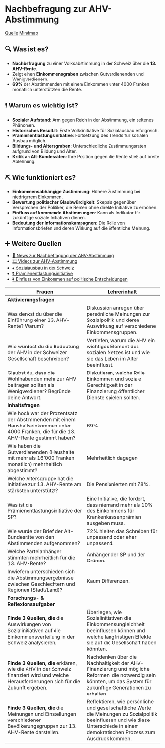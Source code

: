 # Nachbefragung zur AHV-Abstimmung
[Quelle](https://swissdox.nanoo.security/de/research/article/52879832/text/eyJmbHQiOlt7ImZsIjoicXVlcnlfdGV4dCIsInZhbCI6WyJlaW4gc2llZyJdfSx7ImZsIjoibGFuZ3VhZ2UiLCJ2YWwiOlsiZGUiXX0seyJmbCI6ImRhdGV0aW1lIiwidmFsIjpbIjIwMjQtMDMtMDNUMjM6MDA6MDAuMDAwWiIsIjIwMjQtMDMtMDRUMjI6NTk6MDAuMDAwWiJdfSx7ImZsIjoibmV3c3BhcGVyIiwidmFsIjpbIk5OVEEiXX1dLCJleHQiOnRydWUsInNydCI6eyJmbCI6ImRhdGV0aW1lIiwiZGlyIjoiZGVzYyJ9fQ%3D%3D)
[Mindmap](https://aburossi.github.io/mindmaps/ahvnach)

## 🔍 Was ist es?
- **Nachbefragung** zu einer Volksabstimmung in der Schweiz über die **13. AHV-Rente**.
- Zeigt einen **Einkommensgraben** zwischen Gutverdienenden und Wenigverdienern.
- **69%** der Abstimmenden mit einem Einkommen unter 4000 Franken monatlich unterstützten die Rente.

## ❗ Warum es wichtig ist?
- **Sozialer Aufstand**: Arm gegen Reich in der Abstimmung, ein seltenes Phänomen.
- **Historisches Resultat**: Erste Volksinitiative für Sozialausbau erfolgreich.
- **Prämienentlastungsinitiative**: Fortsetzung des Trends für sozialen Ausbau möglich.
- **Bildungs- und Altersgraben**: Unterschiedliche Zustimmungsraten aufgrund von Bildung und Alter.
- **Kritik an Alt-Bundesräten**: Ihre Position gegen die Rente stieß auf breite Ablehnung.

## ⛏ Wie funktioniert es?
- **Einkommensabhängige Zustimmung**: Höhere Zustimmung bei niedrigerem Einkommen.
- **Bewertung politischer Glaubwürdigkeit**: Skepsis gegenüber Versprechen der Politiker, die Renten ohne direkte Initiative zu erhöhen.
- **Einfluss auf kommende Abstimmungen**: Kann als Indikator für zukünftige soziale Initiativen dienen.
- **Bedeutung der Informationskampagnen**: Die Rolle von Informationsbriefen und deren Wirkung auf die öffentliche Meinung.

## ➕ Weitere Quellen
- [📄 News zur Nachbefragung der AHV-Abstimmung](https://www.google.com/search?q=Nachbefragung+AHV-Abstimmung&tbm=nws)
- [🎞 Videos zur AHV-Abstimmung](https://www.google.com/search?q=AHV-Abstimmung&tbm=vid)
- [⏬ Sozialausbau in der Schweiz](https://www.google.com/search?q=Sozialausbau+in+der+Schweiz)
- [⏬ Prämienentlastungsinitiative](https://www.google.com/search?q=Prämienentlastungsinitiative)
- [⏬ Einfluss von Einkommen auf politische Entscheidungen](https://www.google.com/search?q=Einfluss+von+Einkommen+auf+politische+Entscheidungen)

| Fragen                                                                                                                                   | Lehrerinhalt                                                                                                                                                                          |
| ---------------------------------------------------------------------------------------------------------------------------------------- | ------------------------------------------------------------------------------------------------------------------------------------------------------------------------------------- |
| **Aktivierungsfragen**                                                                                                                   |                                                                                                                                                                                       |
| Was denkst du über die Einführung einer 13. AHV-Rente? Warum?                                                                            | Diskussion anregen über persönliche Meinungen zur Sozialpolitik und deren Auswirkung auf verschiedene Einkommensgruppen.                                                              |
| Wie würdest du die Bedeutung der AHV in der Schweizer Gesellschaft beschreiben?                                                          | Vertiefen, warum die AHV ein wichtiges Element des sozialen Netzes ist und wie sie das Leben im Alter beeinflusst.                                                                    |
| Glaubst du, dass die Wohlhabenden mehr zur AHV beitragen sollten als Wenigverdiener? Begründe deine Antwort.                             | Diskutieren, welche Rolle Einkommen und soziale Gerechtigkeit in der Finanzierung öffentlicher Dienste spielen sollten.                                                               |
| **Inhaltsfragen**                                                                                                                        |                                                                                                                                                                                       |
| Wie hoch war der Prozentsatz der Abstimmenden mit einem Haushaltseinkommen unter 4000 Franken, die für die 13. AHV-Rente gestimmt haben? | 69%                                                                                                                                                                                   |
| Wie haben die Gutverdienenden (Haushalte mit mehr als 16’000 Franken monatlich) mehrheitlich abgestimmt?                                 | Mehrheitlich dagegen.                                                                                                                                                                 |
| Welche Altersgruppe hat die Initiative zur 13. AHV-Rente am stärksten unterstützt?                                                       | Die Pensionierten mit 78%.                                                                                                                                                            |
| Was ist die Prämienentlastungsinitiative der SP?                                                                                         | Eine Initiative, die fordert, dass niemand mehr als 10% des Einkommens für Krankenkassenprämien ausgeben muss.                                                                        |
| Wie wurde der Brief der Alt-Bundesräte von den Abstimmenden aufgenommen?                                                                 | 72% hielten das Schreiben für unpassend oder eher unpassend.                                                                                                                          |
| Welche Parteianhänger stimmten mehrheitlich für die 13. AHV-Rente?                                                                       | Anhänger der SP und der Grünen.                                                                                                                                                       |
| Inwiefern unterschieden sich die Abstimmungsergebnisse zwischen Geschlechtern und Regionen (Stadt/Land)?                                 | Kaum Differenzen.                                                                                                                                                                     |
| **Forschungs- & Reflexionsaufgaben**                                                                                                     |                                                                                                                                                                                       |
| **Finde 3 Quellen, die** die Auswirkungen von Sozialinitiativen auf die Einkommensverteilung in der Schweiz analysieren.                 | Überlegen, wie Sozialinitiativen die Einkommensungleichheit beeinflussen können und welche langfristigen Effekte sie auf die Gesellschaft haben könnten.                              |
| **Finde 3 Quellen, die** erklären, wie die AHV in der Schweiz finanziert wird und welche Herausforderungen sich für die Zukunft ergeben. | Nachdenken über die Nachhaltigkeit der AHV-Finanzierung und mögliche Reformen, die notwendig sein könnten, um das System für zukünftige Generationen zu erhalten.                     |
| **Finde 3 Quellen, die** die Meinungen und Einstellungen verschiedener Bevölkerungsgruppen zur 13. AHV-Rente darstellen.                 | Reflektieren, wie persönliche und gesellschaftliche Werte die Meinungen zu Sozialpolitik beeinflussen und wie diese Unterschiede in einem demokratischen Prozess zum Ausdruck kommen. |
